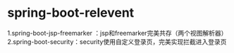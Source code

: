 # spring-boot-relevent

1.spring-boot-jsp-freemarker ：jsp和freemarker完美共存（两个视图解析器）
2.spring-boot-security：security使用自定义登录页，完美实现拦截进入登录页
